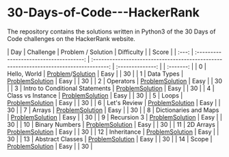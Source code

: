 # 30-Days-of-Code---HackerRank
The repository contains the solutions written in Python3 of the 30 Days of Code challenges on the HackerRank website.

|  Day  |                Challenge                |                                     Problem / Solution                                 |    Difficulty    | |   Score   | 
| :---: | :-------------------------------------: | :------------------------------------------------------------------------------------: | :--------------: | | :-------: |
|   0   |              Hello, World               | [Problem]()/[Solution]()                                                               |       Easy       | |     30    |
|   1   |               Data Types                | [Problem]( )[Solution]()                                                               |       Easy       | |     30    |
|   2   |               Operators                 | [Problem]( )[Solution]()                                                               |       Easy       | |     30    |
|   3   |     Intro to Conditional Statements     | [Problem]( )[Solution]()                                                               |       Easy       | |     30    |
|   4   |           Class vs Instance             | [Problem]( )[Solution]()                                                               |       Easy       | |     30    |
|   5   |                 Loops                   | [Problem]( )[Solution]()                                                               |       Easy       | |     30    |
|   6   |              Let's Review               | [Problem]( )[Solution]()                                                               |       Easy       | |     30    | 
|   7   |                Arrays                   | [Problem]( )[Solution]()                                                               |       Easy       | |     30    |
|   8   |         Dictionaries and Maps           | [Problem]( )[Solution]()                                                               |       Easy       | |     30    |
|   9   |              Recursion 3                | [Problem]( )[Solution]()                                                               |       Easy       | |     30    |
|  10   |            Binary Numbers               | [Problem]( )[Solution]()                                                               |       Easy       | |     30    |
|  11   |               2D Arrays                 | [Problem]( )[Solution]()                                                               |       Easy       | |     30    |
|  12   |               Inheritance               | [Problem]( )[Solution]()                                                               |       Easy       | |     30    |
|  13   |             Abstract Classes            | [Problem]( )[Solution]()                                                               |       Easy       | |     30    |
|  14   |                  Scope                  | [Problem]( )[Solution]()                                                               |       Easy       | |     30    |

